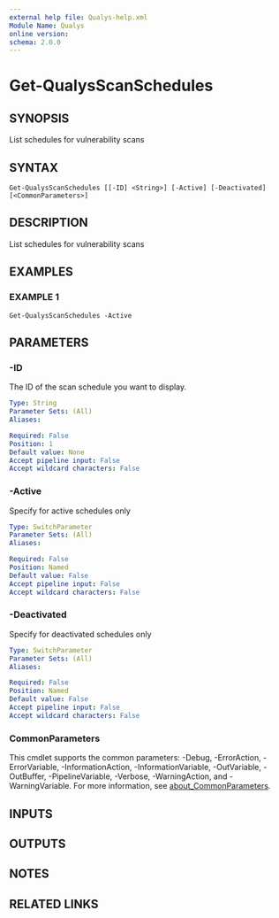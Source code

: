 ```yaml
---
external help file: Qualys-help.xml
Module Name: Qualys
online version:
schema: 2.0.0
---
```


# Get-QualysScanSchedules

## SYNOPSIS
List schedules for vulnerability scans

## SYNTAX

```
Get-QualysScanSchedules [[-ID] <String>] [-Active] [-Deactivated] [<CommonParameters>]
```

## DESCRIPTION
List schedules for vulnerability scans

## EXAMPLES

### EXAMPLE 1
```
Get-QualysScanSchedules -Active
```

## PARAMETERS

### -ID
The ID of the scan schedule you want to display.

```yaml
Type: String
Parameter Sets: (All)
Aliases:

Required: False
Position: 1
Default value: None
Accept pipeline input: False
Accept wildcard characters: False
```

### -Active
Specify for active schedules only

```yaml
Type: SwitchParameter
Parameter Sets: (All)
Aliases:

Required: False
Position: Named
Default value: False
Accept pipeline input: False
Accept wildcard characters: False
```

### -Deactivated
Specify for deactivated schedules only

```yaml
Type: SwitchParameter
Parameter Sets: (All)
Aliases:

Required: False
Position: Named
Default value: False
Accept pipeline input: False
Accept wildcard characters: False
```

### CommonParameters
This cmdlet supports the common parameters: -Debug, -ErrorAction, -ErrorVariable, -InformationAction, -InformationVariable, -OutVariable, -OutBuffer, -PipelineVariable, -Verbose, -WarningAction, and -WarningVariable. For more information, see [about_CommonParameters](http://go.microsoft.com/fwlink/?LinkID=113216).

## INPUTS

## OUTPUTS

## NOTES

## RELATED LINKS

